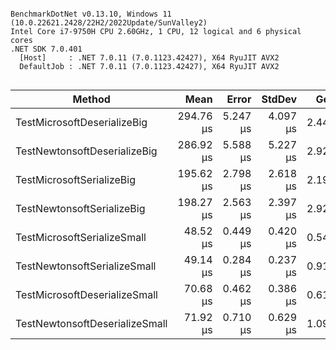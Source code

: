 ```

BenchmarkDotNet v0.13.10, Windows 11 (10.0.22621.2428/22H2/2022Update/SunValley2)
Intel Core i7-9750H CPU 2.60GHz, 1 CPU, 12 logical and 6 physical cores
.NET SDK 7.0.401
  [Host]     : .NET 7.0.11 (7.0.1123.42427), X64 RyuJIT AVX2
  DefaultJob : .NET 7.0.11 (7.0.1123.42427), X64 RyuJIT AVX2


```
| Method                         | Mean      | Error    | StdDev   | Gen0   | Allocated |
|------------------------------- |----------:|---------:|---------:|-------:|----------:|
| TestMicrosoftDeserializeBig    | 294.76 μs | 5.247 μs | 4.097 μs | 2.4414 |  15.83 KB |
| TestNewtonsoftDeserializeBig   | 286.92 μs | 5.588 μs | 5.227 μs | 2.9297 |  18.59 KB |
| TestMicrosoftSerializeBig      | 195.62 μs | 2.798 μs | 2.618 μs | 2.1973 |  14.17 KB |
| TestNewtonsoftSerializeBig     | 198.27 μs | 2.563 μs | 2.397 μs | 2.9297 |  19.38 KB |
| TestMicrosoftSerializeSmall    |  48.52 μs | 0.449 μs | 0.420 μs | 0.5493 |   3.59 KB |
| TestNewtonsoftSerializeSmall   |  49.14 μs | 0.284 μs | 0.237 μs | 0.9155 |   5.66 KB |
| TestMicrosoftDeserializeSmall  |  70.68 μs | 0.462 μs | 0.386 μs | 0.6104 |   3.98 KB |
| TestNewtonsoftDeserializeSmall |  71.92 μs | 0.710 μs | 0.629 μs | 1.0986 |   6.74 KB |
